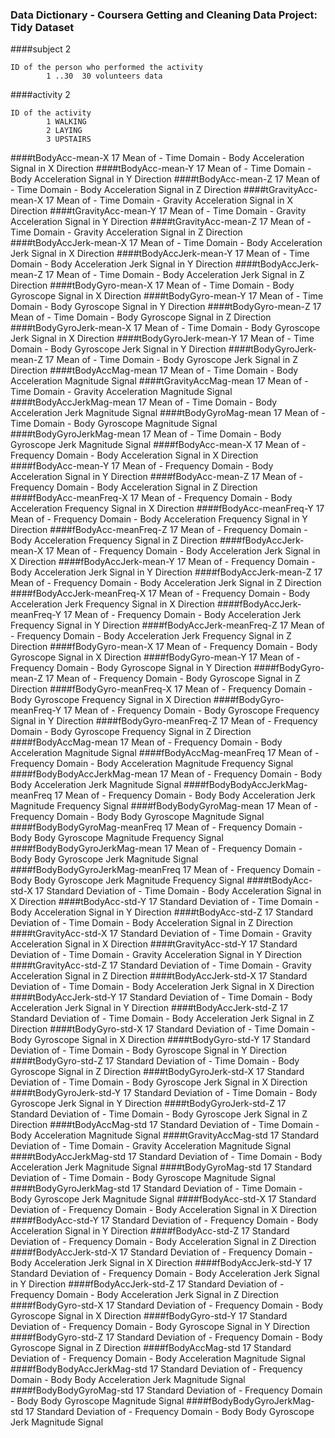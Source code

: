 ###			Data Dictionary - Coursera Getting and Cleaning Data Project: Tidy Dataset

####subject 2

    ID of the person who performed the activity
            1 ..30  30 volunteers data
            
####activity 2

    ID of the activity
            1 WALKING
            2 LAYING
            3 UPSTAIRS
        
            
####tBodyAcc-mean-X		17
		Mean of - Time Domain - Body Acceleration Signal in X Direction
####tBodyAcc-mean-Y		17
		Mean of - Time Domain - Body Acceleration Signal in Y Direction
####tBodyAcc-mean-Z		17
		Mean of - Time Domain - Body Acceleration Signal in Z Direction
####tGravityAcc-mean-X	17
		Mean of - Time Domain - Gravity Acceleration Signal in X Direction
####tGravityAcc-mean-Y	17
		Mean of - Time Domain - Gravity Acceleration Signal in Y Direction
####tGravityAcc-mean-Z	17
		Mean of - Time Domain - Gravity Acceleration Signal in Z Direction
####tBodyAccJerk-mean-X	17
		Mean of - Time Domain - Body Acceleration Jerk Signal in X Direction
####tBodyAccJerk-mean-Y	17
		Mean of - Time Domain - Body Acceleration Jerk Signal in Y Direction
####tBodyAccJerk-mean-Z	17
		Mean of - Time Domain - Body Acceleration Jerk Signal in Z Direction
####tBodyGyro-mean-X		17
		Mean of - Time Domain - Body Gyroscope Signal in X Direction
####tBodyGyro-mean-Y		17
		Mean of - Time Domain - Body Gyroscope Signal in Y Direction
####tBodyGyro-mean-Z		17
		Mean of - Time Domain - Body Gyroscope Signal in Z Direction
####tBodyGyroJerk-mean-X	17
		Mean of - Time Domain - Body Gyroscope Jerk Signal in X Direction
####tBodyGyroJerk-mean-Y	17
		Mean of - Time Domain - Body Gyroscope Jerk Signal in Y Direction
####tBodyGyroJerk-mean-Z	17
		Mean of - Time Domain - Body Gyroscope Jerk Signal in Z Direction
####tBodyAccMag-mean	17
		Mean of - Time Domain - Body Acceleration Magnitude Signal
####tGravityAccMag-mean	17
		Mean of - Time Domain - Gravity Acceleration Magnitude Signal
####tBodyAccJerkMag-mean	17
		Mean of - Time Domain - Body Acceleration Jerk Magnitude Signal
####tBodyGyroMag-mean	17
		Mean of - Time Domain - Body Gyroscope Magnitude Signal
####tBodyGyroJerkMag-mean	17
		Mean of - Time Domain - Body Gyroscope Jerk Magnitude Signal
####fBodyAcc-mean-X		17
		Mean of - Frequency Domain - Body Acceleration Signal in X Direction
####fBodyAcc-mean-Y		17
		Mean of - Frequency Domain - Body Acceleration Signal in Y Direction
####fBodyAcc-mean-Z		17
		Mean of - Frequency Domain - Body Acceleration Signal in Z Direction
####fBodyAcc-meanFreq-X	17
		Mean of - Frequency Domain - Body Acceleration Frequency Signal in X Direction
####fBodyAcc-meanFreq-Y	17
		Mean of - Frequency Domain - Body Acceleration Frequency Signal in Y Direction
####fBodyAcc-meanFreq-Z	17
		Mean of - Frequency Domain - Body Acceleration Frequency Signal in Z Direction
####fBodyAccJerk-mean-X	17
		Mean of - Frequency Domain - Body Acceleration Jerk Signal in X Direction
####fBodyAccJerk-mean-Y	17
		Mean of - Frequency Domain - Body Acceleration Jerk Signal in Y Direction
####fBodyAccJerk-mean-Z	17
		Mean of - Frequency Domain - Body Acceleration Jerk Signal in Z Direction
####fBodyAccJerk-meanFreq-X		17
		Mean of - Frequency Domain - Body Acceleration Jerk Frequency Signal in X Direction
####fBodyAccJerk-meanFreq-Y		17
		Mean of - Frequency Domain - Body Acceleration Jerk Frequency Signal in Y Direction
####fBodyAccJerk-meanFreq-Z		17
		Mean of - Frequency Domain - Body Acceleration Jerk Frequency Signal in Z Direction
####fBodyGyro-mean-X			17
		Mean of - Frequency Domain - Body Gyroscope Signal in X Direction
####fBodyGyro-mean-Y			17
		Mean of - Frequency Domain - Body Gyroscope Signal in Y Direction
####fBodyGyro-mean-Z			17
		Mean of - Frequency Domain - Body Gyroscope Signal in Z Direction
####fBodyGyro-meanFreq-X		17
		Mean of - Frequency Domain - Body Gyroscope Frequency Signal in X Direction
####fBodyGyro-meanFreq-Y		17
		Mean of - Frequency Domain - Body Gyroscope Frequency Signal in Y Direction
####fBodyGyro-meanFreq-Z		17
		Mean of - Frequency Domain - Body Gyroscope Frequency Signal in Z Direction
####fBodyAccMag-mean		17
		Mean of - Frequency Domain - Body Acceleration Magnitude Signal
####fBodyAccMag-meanFreq		17
		Mean of - Frequency Domain - Body Acceleration Magnitude Frequency Signal
####fBodyBodyAccJerkMag-mean	17
		Mean of - Frequency Domain - Body Body Acceleration Jerk Magnitude Signal
####fBodyBodyAccJerkMag-meanFreq	17
		Mean of - Frequency Domain - Body Body Acceleration Jerk Magnitude Frequency Signal
####fBodyBodyGyroMag-mean		17
		Mean of - Frequency Domain - Body Body Gyroscope Magnitude Signal
####fBodyBodyGyroMag-meanFreq	17
		Mean of - Frequency Domain - Body Body Gyroscope Magnitude Frequency Signal
####fBodyBodyGyroJerkMag-mean	17
		Mean of - Frequency Domain - Body Body Gyroscope Jerk Magnitude Signal
####fBodyBodyGyroJerkMag-meanFreq		17
		Mean of - Frequency Domain - Body Body Gyroscope Jerk Magnitude Frequency Signal
####tBodyAcc-std-X	17
		Standard Deviation of - Time Domain - Body Acceleration Signal in X Direction
####tBodyAcc-std-Y	17
		Standard Deviation of - Time Domain - Body Acceleration Signal in Y Direction
####tBodyAcc-std-Z	17
		Standard Deviation of - Time Domain - Body Acceleration Signal in Z Direction
####tGravityAcc-std-X		17
		Standard Deviation of - Time Domain - Gravity Acceleration Signal in X Direction
####tGravityAcc-std-Y		17
		Standard Deviation of - Time Domain - Gravity Acceleration Signal in Y Direction
####tGravityAcc-std-Z		17
		Standard Deviation of - Time Domain - Gravity Acceleration Signal in Z Direction
####tBodyAccJerk-std-X		17
		Standard Deviation of - Time Domain - Body Acceleration Jerk Signal in X Direction
####tBodyAccJerk-std-Y		17
		Standard Deviation of - Time Domain - Body Acceleration Jerk Signal in Y Direction
####tBodyAccJerk-std-Z		17
		Standard Deviation of - Time Domain - Body Acceleration Jerk Signal in Z Direction
####tBodyGyro-std-X	17
		Standard Deviation of - Time Domain - Body Gyroscope Signal in X Direction
####tBodyGyro-std-Y	17
		Standard Deviation of - Time Domain - Body Gyroscope Signal in Y Direction
####tBodyGyro-std-Z	17
		Standard Deviation of - Time Domain - Body Gyroscope Signal in Z Direction
####tBodyGyroJerk-std-X	17
		Standard Deviation of - Time Domain - Body Gyroscope Jerk Signal in X Direction
####tBodyGyroJerk-std-Y	17
		Standard Deviation of - Time Domain - Body Gyroscope Jerk Signal in Y Direction
####tBodyGyroJerk-std-Z	17
		Standard Deviation of - Time Domain - Body Gyroscope Jerk Signal in Z Direction
####tBodyAccMag-std	17
		Standard Deviation of - Time Domain - Body Acceleration Magnitude Signal
####tGravityAccMag-std	17
		Standard Deviation of - Time Domain - Gravity Acceleration Magnitude Signal
####tBodyAccJerkMag-std	17
		Standard Deviation of - Time Domain - Body Acceleration Jerk Magnitude Signal
####tBodyGyroMag-std		17
		Standard Deviation of - Time Domain - Body Gyroscope Magnitude Signal
####tBodyGyroJerkMag-std	17
		Standard Deviation of - Time Domain - Body Gyroscope Jerk Magnitude Signal
####fBodyAcc-std-X	17
		Standard Deviation of - Frequency Domain - Body Acceleration Signal in X Direction
####fBodyAcc-std-Y	17
		Standard Deviation of - Frequency Domain - Body Acceleration Signal in Y Direction
####fBodyAcc-std-Z	17
		Standard Deviation of - Frequency Domain - Body Acceleration Signal in Z Direction
####fBodyAccJerk-std-X		17
		Standard Deviation of - Frequency Domain - Body Acceleration Jerk Signal in X Direction
####fBodyAccJerk-std-Y		17
		Standard Deviation of - Frequency Domain - Body Acceleration Jerk Signal in Y Direction
####fBodyAccJerk-std-Z		17
		Standard Deviation of - Frequency Domain - Body Acceleration Jerk Signal in Z Direction
####fBodyGyro-std-X		17
		Standard Deviation of - Frequency Domain - Body Gyroscope Signal in X Direction
####fBodyGyro-std-Y		17
		Standard Deviation of - Frequency Domain - Body Gyroscope Signal in Y Direction
####fBodyGyro-std-Z		17
		Standard Deviation of - Frequency Domain - Body Gyroscope Signal in Z Direction
####fBodyAccMag-std		17
		Standard Deviation of - Frequency Domain - Body Acceleration Magnitude Signal
####fBodyBodyAccJerkMag-std		17
		Standard Deviation of - Frequency Domain - Body Body Acceleration Jerk Magnitude Signal
####fBodyBodyGyroMag-std		17
		Standard Deviation of - Frequency Domain - Body Body Gyroscope Magnitude Signal
####fBodyBodyGyroJerkMag-std	17
		Standard Deviation of - Frequency Domain - Body Body Gyroscope Jerk Magnitude Signal
